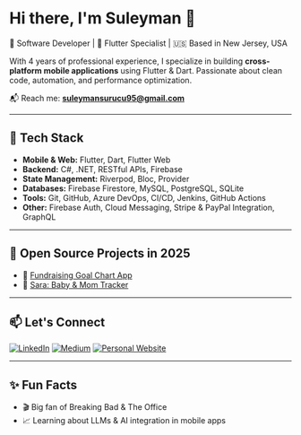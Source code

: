 # Hi there, I'm Suleyman 👋

🎯 Software Developer | 📱 Flutter Specialist | 🇺🇸 Based in New Jersey, USA

With 4 years of professional experience, I specialize in building **cross-platform mobile applications** using Flutter & Dart. Passionate about clean code, automation, and performance optimization.

📬 Reach me: **suleymansurucu95@gmail.com**

---

## 🔧 Tech Stack

- **Mobile & Web:** Flutter, Dart, Flutter Web  
- **Backend:** C#, .NET, RESTful APIs, Firebase  
- **State Management:** Riverpod, Bloc, Provider  
- **Databases:** Firebase Firestore, MySQL, PostgreSQL, SQLite  
- **Tools:** Git, GitHub, Azure DevOps, CI/CD, Jenkins, GitHub Actions  
- **Other:** Firebase Auth, Cloud Messaging, Stripe & PayPal Integration, GraphQL

---


## 📌 Open Source Projects in 2025

- 🔗 [Fundraising Goal Chart App](https://github.com/suleymansurucu/flutter_fundraising_goal_chart)
- 🍼 [Sara: Baby & Mom Tracker](https://github.com/suleymansurucu/flutter_sara_baby_tracker_and_sounds)

---

## 📫 Let's Connect
[![LinkedIn](https://img.shields.io/badge/LinkedIn-blue?logo=linkedin&logoColor=white)](https://www.linkedin.com/in/suleymansurucu)
[![Medium](https://img.shields.io/badge/Medium-black?logo=medium)](https://medium.com/@suleymansurucu)
[![Personal Website](https://img.shields.io/badge/Website-grey?logo=google-chrome&logoColor=white)](https://suleymansurucu.dev)

---

## ✨ Fun Facts
- 🎬 Big fan of Breaking Bad & The Office
- 📈 Learning about LLMs & AI integration in mobile apps

